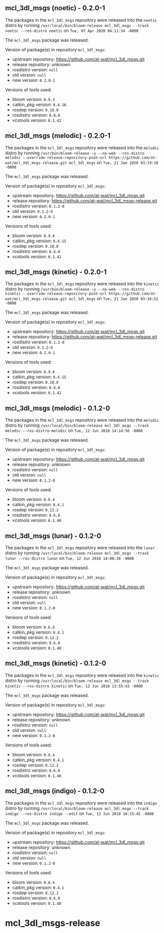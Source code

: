 ## mcl_3dl_msgs (noetic) - 0.2.0-1

The packages in the `mcl_3dl_msgs` repository were released into the `noetic` distro by running `/usr/local/bin/bloom-release mcl_3dl_msgs --track noetic --ros-distro noetic` on `Tue, 07 Apr 2020 04:11:34 -0000`

The `mcl_3dl_msgs` package was released.

Version of package(s) in repository `mcl_3dl_msgs`:

- upstream repository: https://github.com/at-wat/mcl_3dl_msgs.git
- release repository: unknown
- rosdistro version: `null`
- old version: `null`
- new version: `0.2.0-1`

Versions of tools used:

- bloom version: `0.9.3`
- catkin_pkg version: `0.4.16`
- rosdep version: `0.18.0`
- rosdistro version: `0.8.0`
- vcstools version: `0.1.42`


## mcl_3dl_msgs (melodic) - 0.2.0-1

The packages in the `mcl_3dl_msgs` repository were released into the `melodic` distro by running `/usr/bin/bloom-release -y --no-web --ros-distro melodic --override-release-repository-push-url https://github.com/at-wat/mcl_3dl_msgs-release.git mcl_3dl_msgs` on `Tue, 21 Jan 2020 03:19:10 -0000`

The `mcl_3dl_msgs` package was released.

Version of package(s) in repository `mcl_3dl_msgs`:

- upstream repository: https://github.com/at-wat/mcl_3dl_msgs.git
- release repository: https://github.com/at-wat/mcl_3dl_msgs-release.git
- rosdistro version: `0.1.2-0`
- old version: `0.1.2-0`
- new version: `0.2.0-1`

Versions of tools used:

- bloom version: `0.9.0`
- catkin_pkg version: `0.4.15`
- rosdep version: `0.18.0`
- rosdistro version: `0.8.0`
- vcstools version: `0.1.42`


## mcl_3dl_msgs (kinetic) - 0.2.0-1

The packages in the `mcl_3dl_msgs` repository were released into the `kinetic` distro by running `/usr/bin/bloom-release -y --no-web --ros-distro kinetic --override-release-repository-push-url https://github.com/at-wat/mcl_3dl_msgs-release.git mcl_3dl_msgs` on `Tue, 21 Jan 2020 03:16:52 -0000`

The `mcl_3dl_msgs` package was released.

Version of package(s) in repository `mcl_3dl_msgs`:

- upstream repository: https://github.com/at-wat/mcl_3dl_msgs.git
- release repository: https://github.com/at-wat/mcl_3dl_msgs-release.git
- rosdistro version: `0.1.2-0`
- old version: `0.1.2-0`
- new version: `0.2.0-1`

Versions of tools used:

- bloom version: `0.9.0`
- catkin_pkg version: `0.4.15`
- rosdep version: `0.18.0`
- rosdistro version: `0.8.0`
- vcstools version: `0.1.42`


## mcl_3dl_msgs (melodic) - 0.1.2-0

The packages in the `mcl_3dl_msgs` repository were released into the `melodic` distro by running `/usr/local/bin/bloom-release mcl_3dl_msgs --track melodic --ros-distro melodic` on `Tue, 12 Jun 2018 14:14:56 -0000`

The `mcl_3dl_msgs` package was released.

Version of package(s) in repository `mcl_3dl_msgs`:

- upstream repository: https://github.com/at-wat/mcl_3dl_msgs.git
- release repository: unknown
- rosdistro version: `null`
- old version: `null`
- new version: `0.1.2-0`

Versions of tools used:

- bloom version: `0.6.4`
- catkin_pkg version: `0.4.1`
- rosdep version: `0.12.2`
- rosdistro version: `0.6.8`
- vcstools version: `0.1.40`


## mcl_3dl_msgs (lunar) - 0.1.2-0

The packages in the `mcl_3dl_msgs` repository were released into the `lunar` distro by running `/usr/local/bin/bloom-release mcl_3dl_msgs --track lunar --ros-distro lunar` on `Tue, 12 Jun 2018 14:08:38 -0000`

The `mcl_3dl_msgs` package was released.

Version of package(s) in repository `mcl_3dl_msgs`:

- upstream repository: https://github.com/at-wat/mcl_3dl_msgs.git
- release repository: unknown
- rosdistro version: `null`
- old version: `null`
- new version: `0.1.2-0`

Versions of tools used:

- bloom version: `0.6.4`
- catkin_pkg version: `0.4.1`
- rosdep version: `0.12.2`
- rosdistro version: `0.6.8`
- vcstools version: `0.1.40`


## mcl_3dl_msgs (kinetic) - 0.1.2-0

The packages in the `mcl_3dl_msgs` repository were released into the `kinetic` distro by running `/usr/local/bin/bloom-release mcl_3dl_msgs --track kinetic --ros-distro kinetic` on `Tue, 12 Jun 2018 13:55:43 -0000`

The `mcl_3dl_msgs` package was released.

Version of package(s) in repository `mcl_3dl_msgs`:

- upstream repository: https://github.com/at-wat/mcl_3dl_msgs.git
- release repository: unknown
- rosdistro version: `null`
- old version: `null`
- new version: `0.1.2-0`

Versions of tools used:

- bloom version: `0.6.4`
- catkin_pkg version: `0.4.1`
- rosdep version: `0.12.2`
- rosdistro version: `0.6.8`
- vcstools version: `0.1.40`


## mcl_3dl_msgs (indigo) - 0.1.2-0

The packages in the `mcl_3dl_msgs` repository were released into the `indigo` distro by running `/usr/local/bin/bloom-release mcl_3dl_msgs --track indigo --ros-distro indigo --edit` on `Tue, 12 Jun 2018 10:15:45 -0000`

The `mcl_3dl_msgs` package was released.

Version of package(s) in repository `mcl_3dl_msgs`:

- upstream repository: https://github.com/at-wat/mcl_3dl_msgs.git
- release repository: unknown
- rosdistro version: `null`
- old version: `null`
- new version: `0.1.2-0`

Versions of tools used:

- bloom version: `0.6.4`
- catkin_pkg version: `0.4.1`
- rosdep version: `0.12.2`
- rosdistro version: `0.6.8`
- vcstools version: `0.1.40`


# mcl_3dl_msgs-release